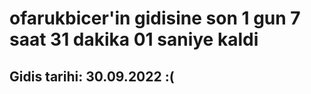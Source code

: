 # ofarukbicer'in gidisine son 1 gun 7 saat 31 dakika 01 saniye kaldi

## Gidis tarihi: 30.09.2022 :(